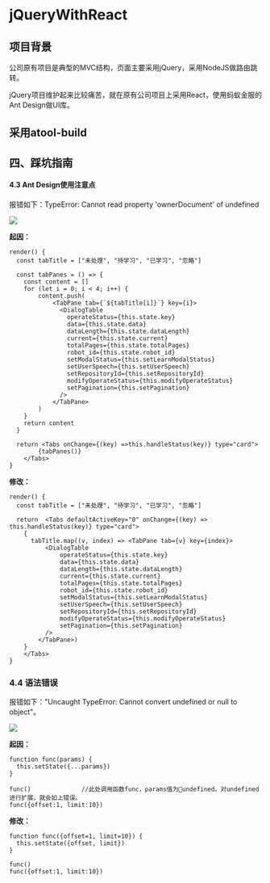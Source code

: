 # jQueryWithReact

## 项目背景

公司原有项目是典型的MVC结构，页面主要采用jQuery，采用NodeJS做路由跳转。

jQuery项目维护起来比较痛苦，就在原有公司项目上采用React，使用蚂蚁金服的Ant Design做UI库。

## 采用atool-build



四、踩坑指南
---

#### 4.3 Ant Design使用注意点

报错如下：TypeError: Cannot read property 'ownerDocument' of undefined

![](https://raw.githubusercontent.com/Bian2017/jQueryWithReact/master/doc/img/QQ20180815-174847.png)

**起因：**

```JS
render() {
  const tabTitle = ["未处理", "待学习", "已学习", "忽略"]

  const tabPanes = () => {
    const content = []
    for (let i = 0; i < 4; i++) {
        content.push(
            <TabPane tab={`${tabTitle[i]}`} key={i}>
              <DialogTable
                operateStatus={this.state.key}
                data={this.state.data}
                dataLength={this.state.dataLength}
                current={this.state.current}
                totalPages={this.state.totalPages}
                robot_id={this.state.robot_id}
                setModalStatus={this.setLearnModalStatus}
                setUserSpeech={this.setUserSpeech}
                setRepositoryId={this.setRepositoryId}
                modifyOperateStatus={this.modifyOperateStatus}
                setPagination={this.setPagination}
              />
            </TabPane>
        )
    }
    return content
  }

  return <Tabs onChange={(key) =>this.handleStatus(key)} type="card">
        {tabPanes()}
    </Tabs>
}
```

**修改：**

```JS
render() {
  const tabTitle = ["未处理", "待学习", "已学习", "忽略"]

  return  <Tabs defaultActiveKey="0" onChange={(key) => this.handleStatus(key)} type="card">
    {
      tabTitle.map((v, index) => <TabPane tab={v} key={index}>
          <DialogTable
              operateStatus={this.state.key}
              data={this.state.data}
              dataLength={this.state.dataLength}
              current={this.state.current}
              totalPages={this.state.totalPages}
              robot_id={this.state.robot_id}
              setModalStatus={this.setLearnModalStatus}
              setUserSpeech={this.setUserSpeech}
              setRepositoryId={this.setRepositoryId}
              modifyOperateStatus={this.modifyOperateStatus}
              setPagination={this.setPagination}
          />
        </TabPane>)
    }
    </Tabs>
}

```

### 4.4 语法错误

报错如下："Uncaught TypeError: Cannot convert undefined or null to object"。

![](https://raw.githubusercontent.com/Bian2017/jQueryWithReact/master/doc/img/QQ20180815-184910.png)

**起因：**

```JS
function func(params) {
  this.setState({...params})
}

func()              //此处调用函数func，params值为undefined。对undefined进行扩展，就会如上错误。
func({offset:1, limit:10})
```

**修改：**

```JS
function func({offset=1, limit=10}) {
  this.setState({offset, limit})
}

func()              
func({offset:1, limit:10})
```